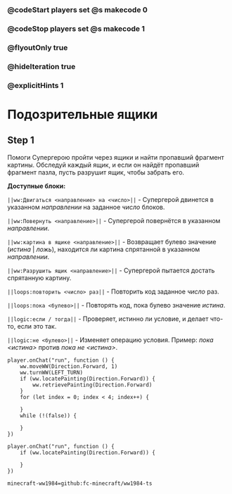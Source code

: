 ### @codeStart players set @s makecode 0
### @codeStop players set @s makecode 1

### @flyoutOnly true
### @hideIteration true 
### @explicitHints 1

# Подозрительные ящики

## Step 1
Помоги Супергерою пройти через ящики и найти пропавший фрагмент картины. Обследуй каждый ящик, и если он найдёт пропавший фрагмент пазла, пусть разрушит ящик, чтобы забрать его.

**Доступные блоки:**

``||ww:Двигаться <направление> на <число>||`` - Супергерой двинется в указанном *направлении* на заданное *число* блоков.

``||ww:Повернуть <направление>||`` - Супергерой повернётся в указанном *направлении*.

``||ww:картина в ящике <направление>||`` - Возвращает булево значение (*истина* | *ложь*), находится ли картина спрятанной в указанном *направлении*.

``||ww:Разрушить ящик <направление>||`` - Супергерой пытается достать спрятанную картину.

``||loops:повторить <число> раз||`` - Повторить код заданное *число* раз.

``||loops:пока <булево>||`` - Повторять код, пока булево значение *истина*.

``||logic:если / тогда||`` - Проверяет, истинно ли условие, и делает что-то, если это так.

``||logic:не <булево>||`` - Изменяет операцию условия. Пример: *пока <истина>* против *пока не <истина>*.

```ghost
player.onChat("run", function () {
    ww.moveWW(Direction.Forward, 1)
    ww.turnWW(LEFT_TURN)
    if (ww.locatePainting(Direction.Forward)) {
        ww.retrievePainting(Direction.Forward)
    }
    for (let index = 0; index < 4; index++) {
        
    }
    while (!(false)) {
        
    }	
})
```
```template
player.onChat("run", function () {
    if (ww.locatePainting(Direction.Forward)) {

    }
})
```
```package
minecraft-ww1984=github:fc-minecraft/ww1984-ts
```
